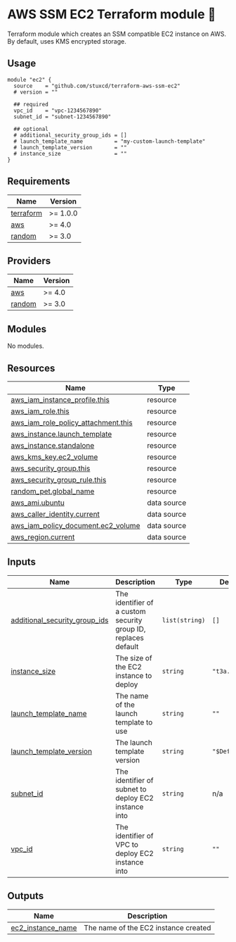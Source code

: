 # AWS SSM EC2 Terraform module :robot:

Terraform module which creates an SSM compatible EC2 instance on AWS. By default, uses KMS encrypted storage.

## Usage

```hcl
module "ec2" {
  source    = "github.com/stuxcd/terraform-aws-ssm-ec2"
  # version = ""

  ## required
  vpc_id    = "vpc-1234567890"
  subnet_id = "subnet-1234567890"

  ## optional
  # additional_security_group_ids = []
  # launch_template_name          = "my-custom-launch-template"
  # launch_template_version       = ""
  # instance_size                 = ""
}
```

<!-- BEGIN_TF_DOCS -->
## Requirements

| Name | Version |
|------|---------|
| <a name="requirement_terraform"></a> [terraform](#requirement\_terraform) | >= 1.0.0 |
| <a name="requirement_aws"></a> [aws](#requirement\_aws) | >= 4.0 |
| <a name="requirement_random"></a> [random](#requirement\_random) | >= 3.0 |

## Providers

| Name | Version |
|------|---------|
| <a name="provider_aws"></a> [aws](#provider\_aws) | >= 4.0 |
| <a name="provider_random"></a> [random](#provider\_random) | >= 3.0 |

## Modules

No modules.

## Resources

| Name | Type |
|------|------|
| [aws_iam_instance_profile.this](https://registry.terraform.io/providers/hashicorp/aws/latest/docs/resources/iam_instance_profile) | resource |
| [aws_iam_role.this](https://registry.terraform.io/providers/hashicorp/aws/latest/docs/resources/iam_role) | resource |
| [aws_iam_role_policy_attachment.this](https://registry.terraform.io/providers/hashicorp/aws/latest/docs/resources/iam_role_policy_attachment) | resource |
| [aws_instance.launch_template](https://registry.terraform.io/providers/hashicorp/aws/latest/docs/resources/instance) | resource |
| [aws_instance.standalone](https://registry.terraform.io/providers/hashicorp/aws/latest/docs/resources/instance) | resource |
| [aws_kms_key.ec2_volume](https://registry.terraform.io/providers/hashicorp/aws/latest/docs/resources/kms_key) | resource |
| [aws_security_group.this](https://registry.terraform.io/providers/hashicorp/aws/latest/docs/resources/security_group) | resource |
| [aws_security_group_rule.this](https://registry.terraform.io/providers/hashicorp/aws/latest/docs/resources/security_group_rule) | resource |
| [random_pet.global_name](https://registry.terraform.io/providers/hashicorp/random/latest/docs/resources/pet) | resource |
| [aws_ami.ubuntu](https://registry.terraform.io/providers/hashicorp/aws/latest/docs/data-sources/ami) | data source |
| [aws_caller_identity.current](https://registry.terraform.io/providers/hashicorp/aws/latest/docs/data-sources/caller_identity) | data source |
| [aws_iam_policy_document.ec2_volume](https://registry.terraform.io/providers/hashicorp/aws/latest/docs/data-sources/iam_policy_document) | data source |
| [aws_region.current](https://registry.terraform.io/providers/hashicorp/aws/latest/docs/data-sources/region) | data source |

## Inputs

| Name | Description | Type | Default | Required |
|------|-------------|------|---------|:--------:|
| <a name="input_additional_security_group_ids"></a> [additional\_security\_group\_ids](#input\_additional\_security\_group\_ids) | The identifier of a custom security group ID, replaces default | `list(string)` | `[]` | no |
| <a name="input_instance_size"></a> [instance\_size](#input\_instance\_size) | The size of the EC2 instance to deploy | `string` | `"t3a.small"` | no |
| <a name="input_launch_template_name"></a> [launch\_template\_name](#input\_launch\_template\_name) | The name of the launch template to use | `string` | `""` | no |
| <a name="input_launch_template_version"></a> [launch\_template\_version](#input\_launch\_template\_version) | The launch template version | `string` | `"$Default"` | no |
| <a name="input_subnet_id"></a> [subnet\_id](#input\_subnet\_id) | The identifier of subnet to deploy EC2 instance into | `string` | n/a | yes |
| <a name="input_vpc_id"></a> [vpc\_id](#input\_vpc\_id) | The identifier of VPC to deploy EC2 instance into | `string` | `""` | no |

## Outputs

| Name | Description |
|------|-------------|
| <a name="output_ec2_instance_name"></a> [ec2\_instance\_name](#output\_ec2\_instance\_name) | The name of the EC2 instance created |
<!-- END_TF_DOCS -->
